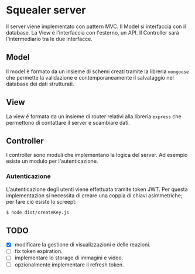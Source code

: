 # Squealer server
Il server viene implementato con pattern MVC. Il Model si interfaccia con il database. La View è l'interfaccia con l'esterno, un API. Il Controller sarà l'intermediario tra le due interfacce.

## Model
Il model è formato da un insieme di schemi creati tramite la libreria `mongoose` che permette la validazione e contemporaneamente il salvataggio nel database dei dati strutturati.

## View
La view è formata da un insieme di router relativi alla libreria `express` che permettono di contattare il server e scambiare dati.

## Controller
I controller sono moduli che implementano la logica del server. Ad esempio esiste un modulo per l'autenticazione.

### Autenticazione
L'autenticazione degli utenti viene effettuata tramite token JWT.
Per questa implementazion si necessita di creare una coppia di chiavi asimmetriche; per fare ciò esiste lo screept:
```bash
$ node dist/createKey.js
```

## TODO
- [X] modificare la gestione di visualizzazioni e delle reazioni.
- [ ] fix token expiration.
- [ ] implementare lo storage di immagini e video.
- [ ] opzionalmente implementare il refresh token.
